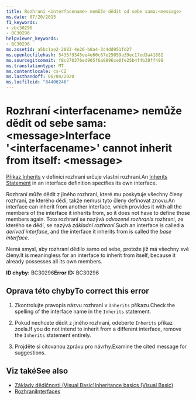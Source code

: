 ```yaml
---
title: Rozhraní <interfacename> nemůže dědit od sebe sama:<message>
ms.date: 07/20/2015
f1_keywords:
- vbc30296
- BC30296
helpviewer_keywords:
- BC30296
ms.assetid: a5bc1ae2-2083-4e26-b8a4-3c4dd951fd27
ms.openlocfilehash: 5435f9345ee4e60c67e25059a39ec17ed3a41882
ms.sourcegitcommit: f8c270376ed905f6a8896ce0fe25b4f4b38ff498
ms.translationtype: MT
ms.contentlocale: cs-CZ
ms.lasthandoff: 06/04/2020
ms.locfileid: "84406246"
---
```

# <a name="interface-interfacename-cannot-inherit-from-itself-message"></a><span data-ttu-id="4fb31-102">Rozhraní \<interfacename> nemůže dědit od sebe sama:\<message></span><span class="sxs-lookup"><span data-stu-id="4fb31-102">Interface '\<interfacename>' cannot inherit from itself: \<message></span></span>
<span data-ttu-id="4fb31-103">[Příkaz Inherits](../language-reference/statements/inherits-statement.md) v definici rozhraní určuje vlastní rozhraní.</span><span class="sxs-lookup"><span data-stu-id="4fb31-103">An [Inherits Statement](../language-reference/statements/inherits-statement.md) in an interface definition specifies its own interface.</span></span>  
  
 <span data-ttu-id="4fb31-104">Rozhraní může dědit z jiného rozhraní, které mu poskytuje všechny členy rozhraní, ze kterého dědí, takže nemusí tyto členy definovat znovu.</span><span class="sxs-lookup"><span data-stu-id="4fb31-104">An interface can inherit from another interface, which provides it with all the members of the interface it inherits from, so it does not have to define those members again.</span></span> <span data-ttu-id="4fb31-105">Toto rozhraní se nazývá *odvozené rozhraní*a rozhraní, ze kterého se dědí, se nazývá *základní rozhraní*.</span><span class="sxs-lookup"><span data-stu-id="4fb31-105">Such an interface is called a *derived interface*, and the interface it inherits from is called the *base interface*.</span></span>  
  
 <span data-ttu-id="4fb31-106">Nemá smysl, aby rozhraní dědilo samo od sebe, protože již má všechny své členy.</span><span class="sxs-lookup"><span data-stu-id="4fb31-106">It is meaningless for an interface to inherit from itself, because it already possesses all its own members.</span></span>  
  
 <span data-ttu-id="4fb31-107">**ID chyby:** BC30296</span><span class="sxs-lookup"><span data-stu-id="4fb31-107">**Error ID:** BC30296</span></span>  
  
## <a name="to-correct-this-error"></a><span data-ttu-id="4fb31-108">Oprava této chyby</span><span class="sxs-lookup"><span data-stu-id="4fb31-108">To correct this error</span></span>  
  
1. <span data-ttu-id="4fb31-109">Zkontrolujte pravopis názvu rozhraní v `Inherits` příkazu.</span><span class="sxs-lookup"><span data-stu-id="4fb31-109">Check the spelling of the interface name in the `Inherits` statement.</span></span>  
  
2. <span data-ttu-id="4fb31-110">Pokud nechcete dědit z jiného rozhraní, odeberte `Inherits` příkaz zcela.</span><span class="sxs-lookup"><span data-stu-id="4fb31-110">If you do not intend to inherit from a different interface, remove the `Inherits` statement entirely.</span></span>  
  
3. <span data-ttu-id="4fb31-111">Projděte si citovanou zprávu pro návrhy.</span><span class="sxs-lookup"><span data-stu-id="4fb31-111">Examine the cited message for suggestions.</span></span>  
  
## <a name="see-also"></a><span data-ttu-id="4fb31-112">Viz také</span><span class="sxs-lookup"><span data-stu-id="4fb31-112">See also</span></span>

- [<span data-ttu-id="4fb31-113">Základy dědičnosti (Visual Basic)</span><span class="sxs-lookup"><span data-stu-id="4fb31-113">Inheritance basics (Visual Basic)</span></span>](../programming-guide/language-features/objects-and-classes/inheritance-basics.md)
- [<span data-ttu-id="4fb31-114">Rozhraní</span><span class="sxs-lookup"><span data-stu-id="4fb31-114">Interfaces</span></span>](../programming-guide/language-features/interfaces/index.md)
